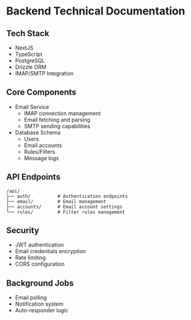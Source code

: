 # Backend Technical Documentation

## Tech Stack
- NextJS
- TypeScript
- PostgreSQL
- Drizzle ORM
- IMAP/SMTP Integration

## Core Components
- Email Service
  - IMAP connection management
  - Email fetching and parsing
  - SMTP sending capabilities
- Database Schema
  - Users
  - Email accounts
  - Rules/Filters
  - Message logs

## API Endpoints
```
/api/
├── auth/          # Authentication endpoints
├── email/         # Email management
├── accounts/      # Email account settings
└── rules/         # Filter rules management
```

## Security
- JWT authentication
- Email credentials encryption
- Rate limiting
- CORS configuration

## Background Jobs
- Email polling
- Notification system
- Auto-responder logic
